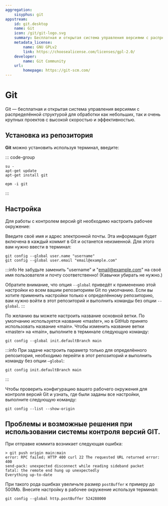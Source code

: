 ```yaml
---
aggregation:
    sisyphus: git
appstream:
    id: git.desktop
    name: Git
    icon: /git/git-logo.svg
    summary: Бесплатная и открытая система управления версиями с распределённой структурой.
    metadata_license:
        name: GNU GPLv2
        link: https://choosealicense.com/licenses/gpl-2.0/
    developer:
        name: Git Community
    url:
        homepage: https://git-scm.com/
---
```




# Git

Git — бесплатная и открытая система управления версиями с распределённой структурой для обработки как небольших, так и очень крупных проектов с высокой скоростью и эффективностью.

## Установка из репозитория

**Git** можно установить используя терминал, введите:

::: code-group

```shell[apt-get]
su -
apt-get update
apt-get install git
```
```shell[epm]
epm -i git
```
:::

## Настройка

Для работы с контролем версий git необходимо настроить рабочее окружение:

Введите своё имя и адрес электронной почты. Эта информация будет включена в каждый коммит в Git и останется неизменной. Для этого вам нужно ввести в терминал:

```shell
git config --global user.name "username"
git config --global user.email "email@example.com"
```

:::info
Не забудьте заменить "username" и "email@example.com" на своё имя пользователя и почту соответственно! (Кавычки убирать не нужно.)

Обратите внимание, что опция `--global` приведёт к применению этой настройки ко всем вашим репозиториям Git по умолчанию.
Если вы хотите применить настройки только к определённому репозиторию, вам нужно войти в этот репозиторий и выполнить команды без опции `--global`.
:::

По желанию вы можете настроить название основной ветки. По умолчанию используется название «master», но в GitHub принято использовать название «main». Чтобы изменить название ветки «master» на «main», выполните в терминале следующую команду:

```shell
git config --global init.defaultBranch main
```
:::info
При задаче настроить параметр только для определённого репозитория, необходимо перейти в этот репозиторий и выполнить команду без опции `–global`:

```shell
git config init.defaultBranch main
```
:::

Чтобы проверить конфигурацию вашего рабочего окружения для контроля версий Git и узнать, где были заданы все настройки, выполните следующую команду:

```shell
git config --list --show-origin
```

## Проблемы и возможные решения при использовании системы контроля версий GIT.

При отправке коммита возникает следующая ошибка:

```shell
> git push origin main:main
error: RPC failed; HTTP 400 curl 22 The requested URL returned error: 400
send-pack: unexpected disconnect while reading sideband packet
fatal: the remote end hung up unexpectedly
Everything up-to-date
```

При такого рода ошибках увеличьте размер `postBuffer` к примеру до 500Mb. Внесите настройку в рабочее окружение используя терминал:

```shell
git config --global http.postBuffer 524288000
```
